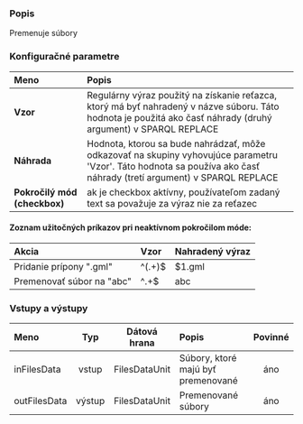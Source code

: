 ### Popis

Premenuje súbory

### Konfiguračné parametre

| Meno | Popis |
|:----|:----|
|**Vzor** | Regulárny výraz použitý na získanie reťazca, ktorý má byť nahradený v názve súboru. Táto hodnota je použitá ako časť náhrady (druhý argument) v SPARQL REPLACE |
|**Náhrada** | Hodnota, ktorou sa bude nahrádzať, môže odkazovať na skupiny vyhovujúce parametru 'Vzor'. Táto hodnota sa používa ako časť náhrady (tretí argument) v SPARQL REPLACE |
|**Pokročilý mód (checkbox)** | ak je checkbox aktívny, používateľom zadaný text sa považuje za výraz nie za reťazec|

#### Zoznam užitočných príkazov pri neaktívnom pokročilom móde:

| Akcia | Vzor | Nahradený výraz |
|:----|:----|:----|
|Pridanie prípony ".gml" | ^(.+)$ | $1.gml |
|Premenovať súbor na "abc" | ^.+$ | abc |


### Vstupy a výstupy ###

|Meno |Typ | Dátová hrana | Popis | Povinné |
|:--------|:------:|:------:|:-------------|:---------------------:|
|inFilesData  |vstup| FilesDataUnit | Súbory, ktoré majú byť premenované |áno|
|outFilesData |výstup| FilesDataUnit | Premenované súbory |áno|
